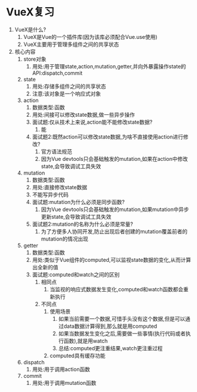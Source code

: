 # VueX复习

1. VueX是什么?
   1. VueX是Vue的一个插件库(因为该库必须配合Vue.use使用)
   2. VueX主要用于管理多组件之间的共享状态
2. 核心内容
   1. store对象
      1. 用处:用于管理state,action,mutation,getter,并向外暴露操作state的API:dispatch,commit
   2. state
      1. 用处:存储多组件之间的共享状态
      2. 注意:该对象是一个响应式对象
   3. action
      1. 数据类型:函数
      2. 用处:间接可以修改state数据,做一些异步操作
      3. 面试题:仅从技术上来说,action能不能修改state数据?
         1. 能
      4. 面试题2:既然action可以修改state数据,为啥不直接使用action进行修改?
         1. 官方语法规范
         2. 因为Vue devtools只会基础触发的mutation,如果在action中修改state,会导致调试工具失效
   4. mutation
      1. 数据类型:函数
      2. 用处:直接修改state数据
      3. 不能写异步代码
      4. 面试题:mutation为什么必须是同步函数?
         1. 因为Vue devtools只会基础触发的mutation,如果mutation中异步更新state,会导致调试工具失效
      5. 面试题2:mutation的名称为什么必须是常量?
         1. 为了方便多人协同开发,防止出现后者创建的mutation覆盖前者的mutation的情况出现
   5. getter
      1. 数据类型:函数
      2. 用处:类似于Vue组件的computed,可以监视state数据的变化,从而计算出全新的值
      3. 面试题:computed和watch之间的区别
         1. 相同点
            1. 当监视的响应式数据发生变化,computed和watch函数都会重新执行
         2. 不同点
            1. 使用场景
               1. 如果当前需要一个数据,可惜手头没有这个数据,但是可以通过data数据计算得到,那么就是用computed
               2. 如果当数据发生变化之后,需要做一些事情(执行代码或者执行函数),就是用watch
               3. 总结:computed更注重结果,watch更注重过程
            2. computed具有缓存功能
   6. dispatch
      1. 用处:用于调用action函数
   7. commit
      1. 用处:用于调用mutation函数